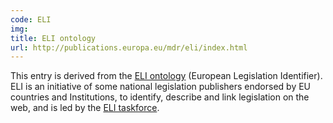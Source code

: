 ```yaml
---
code: ELI
img:
title: ELI ontology
url: http://publications.europa.eu/mdr/eli/index.html
---
```

This entry is derived from the [ELI ontology](http://publications.europa.eu/mdr/eli/index.html) (European Legislation Identifier). ELI is an initiative of some national legislation publishers endorsed by EU countries and Institutions, to identify, describe and link legislation on the web, and is led by the [ELI taskforce](http://eur-lex.europa.eu/eli-register/about.html).
